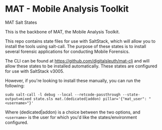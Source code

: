 # MAT - Mobile Analysis Toolkit
MAT Salt States

This is the backbone of MAT, the Mobile Analysis Toolkit. 

This repo contains state files for use with SaltStack, which will allow you to install the tools using salt-call.
The purpose of these states is to install several forensic applications for conducting Mobile Forensics.

The CLI can be found at https://github.com/digitalsleuth/mat-cli and will allow these states to be installed automatically. These states are configured for use with
SaltStack v3005.

However, if you're looking to install these manually, you can run the following:

`sudo salt-call -l debug --local --retcode-passthrough --state-output=mixed state.sls mat.(dedicated|addon) pillar='{"mat_user": "<username>"}'`

Where (dedicated|addon) is a choice between the two options, and `<username>` is the user for which you'd like the states/environment configured.
